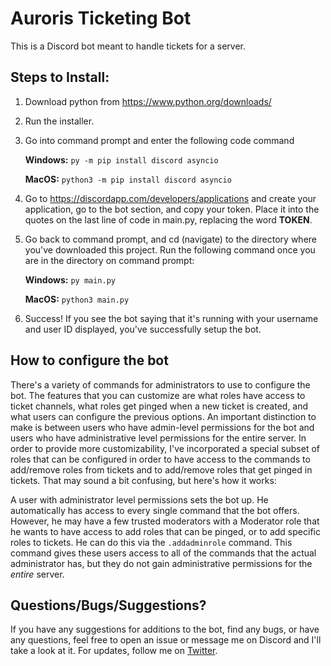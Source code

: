 # Auroris Ticketing Bot

This is a Discord bot meant to handle tickets for a server. 

## Steps to Install:

1. Download python from https://www.python.org/downloads/
2. Run the installer.
3. Go into command prompt and enter the following code command

      **Windows:** `py -m pip install discord asyncio`

      **MacOS:** `python3 -m pip install discord asyncio`

4. Go to https://discordapp.com/developers/applications and create your application, go to the bot section, and copy your token. Place it into the quotes on the last line of code in main.py, replacing the word **TOKEN**. 
5. Go back to command prompt, and cd (navigate) to the directory where you've downloaded this project. Run the following command once you are in the directory on command prompt:

      **Windows:** `py main.py`
      
      **MacOS:** `python3 main.py`
  
6. Success! If you see the bot saying that it's running with your username and user ID displayed, you've successfully setup the bot.

## How to configure the bot

There's a variety of commands for administrators to use to configure the bot. The features that you can customize are what roles have access to ticket channels, what roles get pinged when a new ticket is created, and what users can configure the previous options. An important distinction to make is between users who have admin-level permissions for the bot and users who have administrative level permissions for the entire server. In order to provide more customizability, I've incorporated a special subset of roles that can be configured in order to have access to the commands to add/remove roles from tickets and to add/remove roles that get pinged in tickets. That may sound a bit confusing, but here's how it works:

A user with administrator level permissions sets the bot up. He automatically has access to every single command that the bot offers. However, he may have a few trusted moderators with a Moderator role that he wants to have access to add roles that can be pinged, or to add specific roles to tickets. He can do this via the `.addadminrole` command. This command gives these users access to all of the commands that the actual administrator has, but they do not gain administrative permissions for the *entire* server. 

## Questions/Bugs/Suggestions?

If you have any suggestions for additions to the bot, find any bugs, or have any questions, feel free to open an issue or message me on Discord and I'll take a look at it. For updates, follow me on [Twitter](https://twitter.com/ifisq).
